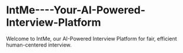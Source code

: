 # IntMe----Your-AI-Powered-Interview-Platform
Welcome to IntMe, our AI-Powered Interview Platform for fair, efficient human-centered interview.
